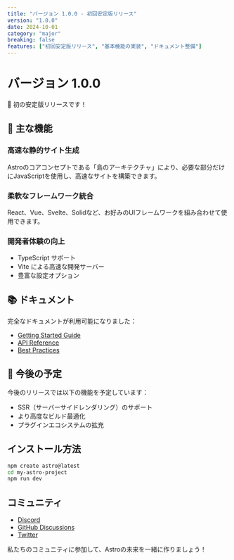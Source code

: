```yaml
---
title: "バージョン 1.0.0 - 初回安定版リリース"
version: "1.0.0"
date: 2024-10-01
category: "major"
breaking: false
features: ["初回安定版リリース", "基本機能の実装", "ドキュメント整備"]
---
```


# バージョン 1.0.0

🎊 初の安定版リリースです！

## 🚀 主な機能

### 高速な静的サイト生成

Astroのコアコンセプトである「島のアーキテクチャ」により、必要な部分だけにJavaScriptを使用し、高速なサイトを構築できます。

### 柔軟なフレームワーク統合

React、Vue、Svelte、Solidなど、お好みのUIフレームワークを組み合わせて使用できます。

### 開発者体験の向上

- TypeScript サポート
- Vite による高速な開発サーバー
- 豊富な設定オプション

## 📚 ドキュメント

完全なドキュメントが利用可能になりました：

- [Getting Started Guide](https://docs.example.com/getting-started)
- [API Reference](https://docs.example.com/api)
- [Best Practices](https://docs.example.com/best-practices)

## 🎯 今後の予定

今後のリリースでは以下の機能を予定しています：

- SSR（サーバーサイドレンダリング）のサポート
- より高度なビルド最適化
- プラグインエコシステムの拡充

## インストール方法

```bash
npm create astro@latest
cd my-astro-project
npm run dev
```

## コミュニティ

- [Discord](https://discord.gg/astro)
- [GitHub Discussions](https://github.com/astro/discussions)
- [Twitter](https://twitter.com/astrodotbuild)

私たちのコミュニティに参加して、Astroの未来を一緒に作りましょう！
